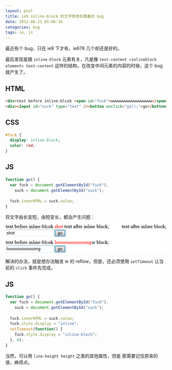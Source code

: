 ```yaml
---
layout: post
title: ie9 inline-block 的文字修改后重叠的 bug
date: 2012-06-21 05:06:34
categories: bug
tags: ie, js
---
```


最近有个 bug，只在 ie9 下才有，ie678 几个却还是好的。

最后发现是跟 `inline-block` 元素有关，凡是像 `text-content <inlineblock element> text-content` 这样的结构，在改变中间元素的内容的时候，这个 bug 就产生了。

## HTML

```html
<div>text before inline-blcok <span id="fuck">wwwwwwwwwwwwwwwwww</span> text after inline block;</div>
<div><input id="suck" type="text" /><button onclick="go();">go</button></div>
```

## CSS

```css
#fuck {
  display: inline-block;
  color: red;
}
```

## JS

```js
function go() {
  var fuck = document.getElementById("fuck"),
    suck = document.getElementById("suck");

  fuck.innerHTML = suck.value;
}
```

将文字由长变短，由短变长，都会产生问题：

![](/images/posts/ie9_display_inlineblcok_layout_issue.png)

解决的办法，就是想办法触发 ie 的 reflow，但是，还必须使用 `setTimeout` 让当前的 `click` 事件先完成。

## JS

```js
function go() {
  var fuck = document.getElementById("fuck"),
    suck = document.getElementById("suck");

  fuck.innerHTML = suck.value;
  fuck.style.display = "inline";
  setTimeout(function() {
    fuck.style.display = "inline-block";
  }, 0);
}
```

当然，可以用 `line-height height` 之类的其他属性，但是 那需要记住原来的值，麻烦点。